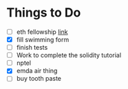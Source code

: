 # Things to Do

- [ ] eth fellowship [link](https://github.com/eth-protocol-fellows/cohort-three/blob/master/program-guide/program-details.md)
- [x] fill swimming form
- [ ] finish tests
- [ ] Work to complete the solidity tutorial
- [ ] nptel
- [x] emda air thing
- [ ] buy tooth paste
